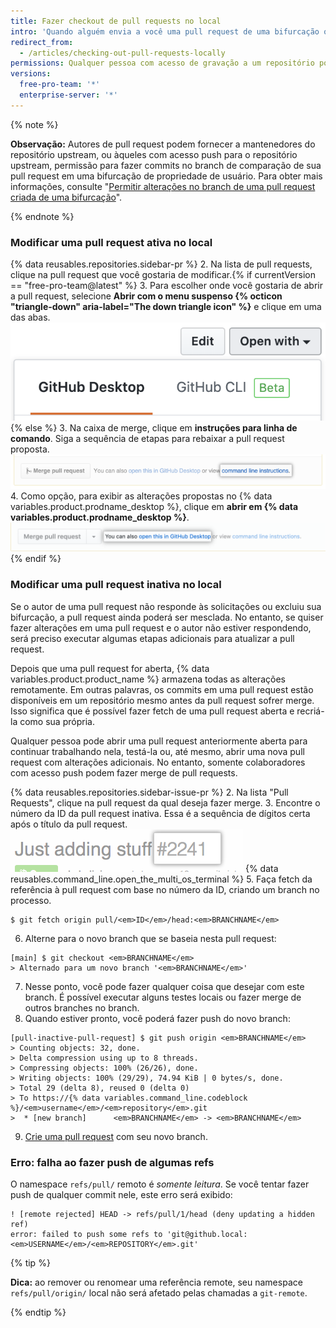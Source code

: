 ```yaml
---
title: Fazer checkout de pull requests no local
intro: 'Quando alguém envia a você uma pull request de uma bifurcação ou um branch do seu repositório, talvez você queira fazer merge dela no local para resolver um conflito de merge ou para testar e verificar as alterações antes de fazer merge no {% data variables.product.product_name %}.'
redirect_from:
  - /articles/checking-out-pull-requests-locally
permissions: Qualquer pessoa com acesso de gravação a um repositório pode derrubar uma pull request remota localmente.
versions:
  free-pro-team: '*'
  enterprise-server: '*'
---
```


  {% note %}

  **Observação:** Autores de pull request podem fornecer a mantenedores do repositório upstream, ou àqueles com acesso push para o repositório upstream,  permissão para fazer commits no branch de comparação de sua pull request em uma bifurcação de propriedade de usuário. Para obter mais informações, consulte "[Permitir alterações no branch de uma pull request criada de uma bifurcação](/articles/allowing-changes-to-a-pull-request-branch-created-from-a-fork)".

  {% endnote %}

### Modificar uma pull request ativa no local

{% data reusables.repositories.sidebar-pr %}
2. Na lista de pull requests, clique na pull request que você gostaria de modificar.{% if currentVersion == "free-pro-team@latest" %}
3. Para escolher onde você gostaria de abrir a pull request, selecione **Abrir com o menu suspenso {% octicon "triangle-down" aria-label="The down triangle icon" %}** e clique em uma das abas. ![Link to access command line pull request instructions](/assets/images/help/pull_requests/open-with-button.png){% else %}
3. Na caixa de merge, clique em **instruções para linha de comando**. Siga a sequência de etapas para rebaixar a pull request proposta. ![Link para acessar instruções de pull request da linha de comando](/assets/images/help/pull_requests/pull_request_show_command_line_merge.png)
4. Como opção, para exibir as alterações propostas no {% data variables.product.prodname_desktop %}, clique em **abrir em {% data variables.product.prodname_desktop %}**. ![Link para abrir uma pull request localmente no Desktop](/assets/images/help/desktop/open-pr-in-desktop.png){% endif %}

### Modificar uma pull request inativa no local

Se o autor de uma pull request não responde às solicitações ou excluiu sua bifurcação, a pull request ainda poderá ser mesclada. No entanto, se quiser fazer alterações em uma pull request e o autor não estiver respondendo, será preciso executar algumas etapas adicionais para atualizar a pull request.

Depois que uma pull request for aberta, {% data variables.product.product_name %} armazena todas as alterações remotamente. Em outras palavras, os commits em uma pull request estão disponíveis em um repositório mesmo antes da pull request sofrer merge. Isso significa que é possível fazer fetch de uma pull request aberta e recriá-la como sua própria.

Qualquer pessoa pode abrir uma pull request anteriormente aberta para continuar trabalhando nela, testá-la ou, até mesmo, abrir uma nova pull request com alterações adicionais. No entanto, somente colaboradores com acesso push podem fazer merge de pull requests.

{% data reusables.repositories.sidebar-issue-pr %}
2. Na lista "Pull Requests", clique na pull request da qual deseja fazer merge.
3. Encontre o número da ID da pull request inativa. Essa é a sequência de dígitos certa após o título da pull request. ![Número da ID de pull requests](/assets/images/help/pull_requests/pull_request_id_number.png)
{% data reusables.command_line.open_the_multi_os_terminal %}
5. Faça fetch da referência à pull request com base no número da ID, criando um branch no processo.
  ```shell
  $ git fetch origin pull/<em>ID</em>/head:<em>BRANCHNAME</em>
  ```
6. Alterne para o novo branch que se baseia nesta pull request:
  ```shell
  [main] $ git checkout <em>BRANCHNAME</em>
  > Alternado para um novo branch '<em>BRANCHNAME</em>'
  ```
7. Nesse ponto, você pode fazer qualquer coisa que desejar com este branch. É possível executar alguns testes locais ou fazer merge de outros branches no branch.
8. Quando estiver pronto, você poderá fazer push do novo branch:
  ```shell
  [pull-inactive-pull-request] $ git push origin <em>BRANCHNAME</em>
  > Counting objects: 32, done.
  > Delta compression using up to 8 threads.
  > Compressing objects: 100% (26/26), done.
  > Writing objects: 100% (29/29), 74.94 KiB | 0 bytes/s, done.
  > Total 29 (delta 8), reused 0 (delta 0)
  > To https://{% data variables.command_line.codeblock %}/<em>username</em>/<em>repository</em>.git
  >  * [new branch]      <em>BRANCHNAME</em> -> <em>BRANCHNAME</em>
  ```
9. [Crie uma pull request](/articles/creating-a-pull-request) com seu novo branch.

### Erro: falha ao fazer push de algumas refs

O namespace `refs/pull/` remoto é *somente leitura*. Se você tentar fazer push de qualquer commit nele, este erro será exibido:
```shell
! [remote rejected] HEAD -> refs/pull/1/head (deny updating a hidden ref)
error: failed to push some refs to 'git@github.local:<em>USERNAME</em>/<em>REPOSITORY</em>.git'
```

{% tip %}

**Dica:** ao remover ou renomear uma referência remote, seu namespace `refs/pull/origin/` local não será afetado pelas chamadas a `git-remote`.

{% endtip %}
